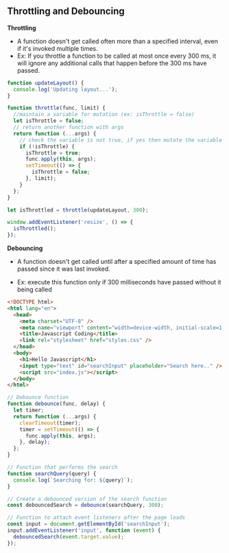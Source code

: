 ## Throttling and Debouncing

**Throttling**

- A function doesn't get called often more than a specified interval, even if it's invoked multiple times.
- Ex: If you throttle a function to be called at most once every 300 ms, it will ignore any additional calls that happen before the 300 ms have passed.

```js
function updateLayout() {
  console.log('Updating layout...');
}

function throttle(func, limit) {
  //maintain a variable for mutation (ex: isThrottle = false)
  let isThrottle = false;
  // return another function with args
  return function (...args) {
    // check the variable is not true, if yes then mutate the variable to true,
    if (!isThrottle) {
      isThrottle = true;
      func.apply(this, args);
      setTimeout(() => {
        isThrottle = false;
      }, limit);
    }
  };
}

let isThrottled = throttle(updateLayout, 300);

window.addEventListener('resize', () => {
  isThrottled();
});
```

**Debouncing**

- A function doesn't get called until after a specified amount of time has passed since it was last invoked.

- Ex: execute this function only if 300 milliseconds have passed without it being called


```html
<!DOCTYPE html>
<html lang="en">
  <head>
    <meta charset="UTF-8" />
    <meta name="viewport" content="width=device-width, initial-scale=1.0" />
    <title>Javascript Coding</title>
    <link rel="stylesheet" href="styles.css" />
  </head>
  <body>
    <h1>Hello Javascript</h1>
    <input type="text" id="searchInput" placeholder="Search here.." />
    <script src="index.js"></script>
  </body>
</html>
```

```js
// Debounce function
function debounce(func, delay) {
  let timer;
  return function (...args) {
    clearTimeout(timer);
    timer = setTimeout(() => {
      func.apply(this, args);
    }, delay);
  };
}

// Function that performs the search
function searchQuery(query) {
  console.log(`Searching for: ${query}`);
}

// Create a debounced version of the search function
const debouncedSearch = debounce(searchQuery, 300);

// Function to attach event listeners after the page loads
const input = document.getElementById('searchInput');
input.addEventListener('input', function (event) {
  debouncedSearch(event.target.value);
});
```
